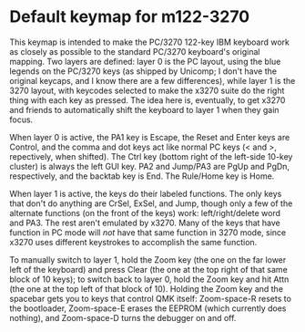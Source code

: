 # Default keymap for m122-3270
This keymap is intended to make the PC/3270 122-key IBM keyboard work as closely as possible to the standard
PC/3270 keyboard's original mapping. Two layers are defined: layer 0 is the PC layout, using the blue legends
on the PC/3270 keys (as shipped by Unicomp; I don't have the original keycaps, and I know there are a few
differences), while layer 1 is the 3270 layout, with keycodes selected to make the x3270 suite do the right
thing with each key as pressed. The idea here is, eventually, to get x3270 and friends to automatically
shift the keyboard to layer 1 when they gain focus.

When layer 0 is active, the PA1 key is Escape, the Reset and Enter keys are Control, and the comma and dot keys
act like normal PC keys (< and >, repectively, when shifted). The Ctrl key (bottom right of the left-side 10-key
cluster) is always the left GUI key. PA2 and Jump/PA3 are PgUp and PgDn, respectively, and the backtab key is
End. The Rule/Home key is Home.

When layer 1 is active, the keys do their labeled functions. The only keys that don't do anything are CrSel,
ExSel, and Jump, though only a few of the alternate functions (on the front of the keys) work: left/right/delete
word and PA3. The rest aren't emulated by x3270. Many of the keys that have function in PC mode will *not* have
that same function in 3270 mode, since x3270 uses different keystrokes to accomplish the same function.

To manually switch to layer 1, hold the Zoom key (the one on the far lower left of the keyboard) and press Clear
(the one at the top right of that same block of 10 keys); to switch back to layer 0, hold the Zoom key and hit
Attn (the one at the top left of that block of 10). Holding the Zoom key and the spacebar gets you to keys that
control QMK itself: Zoom-space-R resets to the bootloader, Zoom-space-E erases the EEPROM (which currently does
nothing), and Zoom-space-D turns the debugger on and off.
